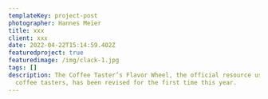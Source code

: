 ```yaml
---
templateKey: project-post
photographer: Hannes Meier
title: xxx
client: xxx
date: 2022-04-22T15:14:59.402Z
featuredproject: true
featuredimage: /img/clack-1.jpg
tags: []
description: The Coffee Taster’s Flavor Wheel, the official resource used by
  coffee tasters, has been revised for the first time this year.
---
```

![]()